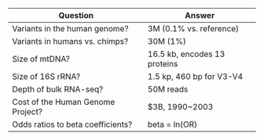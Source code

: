 | Question                          | Answer                         |
|-----------------------------------|--------------------------------|
| Variants in the human genome?     | 3M (0.1% vs. reference)        |
| Variants in humans vs. chimps?    | 30M (1%)                       |
| Size of mtDNA?                    | 16.5 kb, encodes 13 proteins   |
| Size of 16S rRNA?                 | 1.5 kp, 460 bp for V3-V4       |
| Depth of bulk RNA-seq?            | 50M reads                      |
| Cost of the Human Genome Project? | $3B, 1990~2003                 |
| Odds ratios to beta coefficients? | beta = ln(OR)                  |
